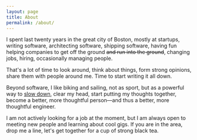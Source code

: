 ```yaml
---
layout: page
title: About
permalink: /about/
---
```


I spent last twenty years in the great city of Boston, mostly at
startups, writing software, architecting software, shipping software,
having fun helping companies to get off the ground <s>and run into the
ground</s>, changing jobs, hiring, occasionally managing people.

That's a lot of time to look around, think about things, form strong
opinions, share them with people around me. Time to start writing it
all down.

Beyond software, I like biking and sailing, not as sport, but as a
powerful way to [slow down](http://slow.andrewz.org/), clear my head,
start putting my thoughts together, become a better, more thoughtful
person—and thus a better, more thoughtful engineer.

I am not actively looking for a job at the moment, but I am always
open to meeting new people and learning about cool gigs. If you are in
the area, drop me a line, let's get together for a cup of strong black
tea.
